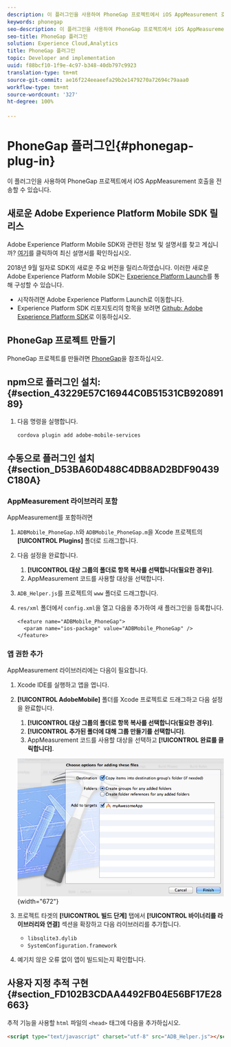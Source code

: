 ```yaml
---
description: 이 플러그인을 사용하여 PhoneGap 프로젝트에서 iOS AppMeasurement 호출을 전송할 수 있습니다.
keywords: phonegap
seo-description: 이 플러그인을 사용하여 PhoneGap 프로젝트에서 iOS AppMeasurement 호출을 전송할 수 있습니다.
seo-title: PhoneGap 플러그인
solution: Experience Cloud,Analytics
title: PhoneGap 플러그인
topic: Developer and implementation
uuid: f88bcf10-1f9e-4c97-b348-40db797c9923
translation-type: tm+mt
source-git-commit: ae16f224eeaeefa29b2e1479270a72694c79aaa0
workflow-type: tm+mt
source-wordcount: '327'
ht-degree: 100%

---
```



# PhoneGap 플러그인{#phonegap-plug-in}

이 플러그인을 사용하여 PhoneGap 프로젝트에서 iOS AppMeasurement 호출을 전송할 수 있습니다.

## 새로운 Adobe Experience Platform Mobile SDK 릴리스

Adobe Experience Platform Mobile SDK와 관련된 정보 및 설명서를 찾고 계십니까? [여기](https://aep-sdks.gitbook.io/docs/)를 클릭하여 최신 설명서를 확인하십시오.

2018년 9월 일자로 SDK의 새로운 주요 버전을 릴리스하였습니다. 이러한 새로운 Adobe Experience Platform Mobile SDK는 [Experience Platform Launch](https://www.adobe.com/kr/experience-platform/launch.html)를 통해 구성할 수 있습니다.

* 시작하려면 Adobe Experience Platform Launch로 이동합니다.
* Experience Platform SDK 리포지토리의 항목을 보려면 [Github: Adobe Experience Platform SDK](https://github.com/Adobe-Marketing-Cloud/acp-sdks)로 이동하십시오.


## PhoneGap 프로젝트 만들기

PhoneGap 프로젝트를 만들려면 [PhoneGap](https://helpx.adobe.com/kr/experience-manager/6-4/mobile/using/phonegap.html)을 참조하십시오.

## npm으로 플러그인 설치: {#section_43229E57C16944C0B51531CB92089189}

1. 다음 명령을 실행합니다.

   ```
   cordova plugin add adobe-mobile-services
   ```

## 수동으로 플러그인 설치 {#section_D53BA60D488C4DB8AD2BDF90439C180A}

### AppMeasurement 라이브러리 포함

AppMeasurement를 포함하려면

1. `ADBMobile_PhoneGap.h`와 `ADBMobile_PhoneGap.m`을 Xcode 프로젝트의 **[!UICONTROL Plugins]** 폴더로 드래그합니다.
1. 다음 설정을 완료합니다.

   1. **[!UICONTROL 대상 그룹의 폴더로 항목 복사를 선택합니다(필요한 경우)]**.
   1. AppMeasurement 코드를 사용할 대상을 선택합니다.

1. `ADB_Helper.js`를 프로젝트의 `www` 폴더로 드래그합니다.
1. `res/xml` 폴더에서 `config.xml`을 열고 다음을 추가하여 새 플러그인을 등록합니다.

   ```
   <feature name="ADBMobile_PhoneGap"> 
     <param name="ios-package" value="ADBMobile_PhoneGap" /> 
   </feature>
   ```

### 앱 권한 추가

AppMeasurement 라이브러리에는 다음이 필요합니다.

1. Xcode IDE를 실행하고 앱을 엽니다.
1. **[!UICONTROL AdobeMobile]** 폴더를 Xcode 프로젝트로 드래그하고 다음 설정을 완료합니다.

   1. **[!UICONTROL 대상 그룹의 폴더로 항목 복사를 선택합니다(필요한 경우)]**.
   1. **[!UICONTROL 추가된 폴더에 대해 그룹 만들기를 선택합니다]**.
   1. AppMeasurement 코드를 사용할 대상을 선택하고 **[!UICONTROL 완료를 클릭합니다]**.

   ![](assets/xcode-settings.png){width=&quot;672&quot;}

1. 프로젝트 타겟의 **[!UICONTROL 빌드 단계]** 탭에서 **[!UICONTROL 바이너리를 라이브러리와 연결]** 섹션을 확장하고 다음 라이브러리를 추가합니다.

   * `libsqlite3.dylib`
   * `SystemConfiguration.framework`

1. 예기치 않은 오류 없이 앱이 빌드되는지 확인합니다.

## 사용자 지정 추적 구현 {#section_FD102B3CDAA4492FB04E56BF17E28663}

추적 기능을 사용할 `html` 파일의 `<head>` 태그에 다음을 추가하십시오.

```html
<script type="text/javascript" charset="utf-8" src="ADB_Helper.js"></script>
```

